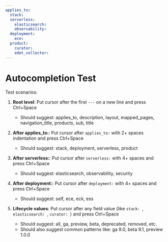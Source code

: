 ```yaml
---
applies_to:
  stack: 
  serverless:
    elasticsearch: 
    observability: 
  deployment:
    ece: 
  product:
    curator: 
    edot_collector: 
---
```


# Autocompletion Test

Test scenarios:

1. **Root level**: Put cursor after the first `---` on a new line and press Ctrl+Space
   - Should suggest: applies_to, description, layout, mapped_pages, navigation_title, products, sub, title

2. **After applies_to:**: Put cursor after `applies_to:` with 2+ spaces indentation and press Ctrl+Space  
   - Should suggest: stack, deployment, serverless, product

3. **After serverless:**: Put cursor after `serverless:` with 4+ spaces and press Ctrl+Space
   - Should suggest: elasticsearch, observability, security

4. **After deployment:**: Put cursor after `deployment:` with 4+ spaces and press Ctrl+Space
   - Should suggest: self, ece, eck, ess

5. **Lifecycle values**: Put cursor after any field value (like `stack: `, `elasticsearch: `, `curator: `) and press Ctrl+Space
   - Should suggest: all, ga, preview, beta, deprecated, removed, etc.
   - Should also suggest common patterns like: ga 9.0, beta 9.1, preview 1.0.0
